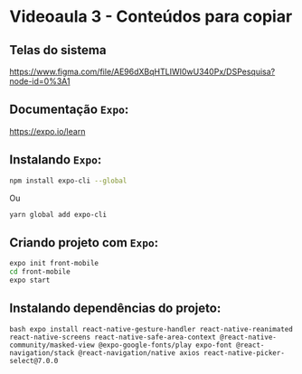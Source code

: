 # Videoaula 3 - Conteúdos para copiar

## Telas do sistema

https://www.figma.com/file/AE96dXBqHTLIWI0wU340Px/DSPesquisa?node-id=0%3A1

## Documentação `Expo`:
https://expo.io/learn

## Instalando `Expo`:

```bash
npm install expo-cli --global
```
Ou 

```bash
yarn global add expo-cli
```

## Criando projeto com `Expo`:

```bash
expo init front-mobile
cd front-mobile
expo start
```

## Instalando dependências do projeto:

```bash expo install react-native-gesture-handler react-native-reanimated react-native-screens react-native-safe-area-context @react-native-community/masked-view @expo-google-fonts/play expo-font @react-navigation/stack @react-navigation/native axios react-native-picker-select@7.0.0 ```
